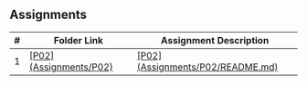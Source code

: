 ## Assignments

|   #   | Folder Link | Assignment Description |
| :---: | ----------- | ---------------------- |
|   1   | [\[P02\] (Assignments/P02)](P02) | [\[P02\] (Assignments/P02/README.md)](P02/README.md) |
